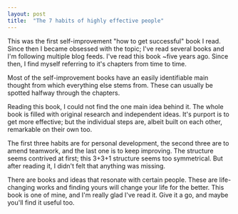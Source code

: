 ```yaml
---
layout: post
title:  "The 7 habits of highly effective people"
---
```


This was the first self-improvement "how to get successful" book I read. Since then I became obsessed
with the topic; I've read several books and I'm following multiple blog feeds. I've
read this book ~five years ago. Since then, I find myself referring to it's chapters from time
to time.

Most of the self-improvement books have an easily identifiable main thought from which everything
else stems from. These can usually be spotted halfway through the chapters.

Reading this book, I could not find the one main idea behind it. The whole book is filled with
original research and independent ideas. It's purport is to get more effective; but the individual
steps are, albeit built on each other, remarkable on their own too.

The first three habits are for personal development, the second three are to amend teamwork,
and the last one is to keep improving. The structure seems contrived at first; this 3+3+1 structure
seems too symmetrical. But after reading it, I didn't felt that anything was missing.

There are books and ideas that resonate with certain people. These are life-changing works
and finding yours will change your life for the better. This book is one of mine, and I'm really
glad I've read it. Give it a go, and maybe you'll find it useful too.
